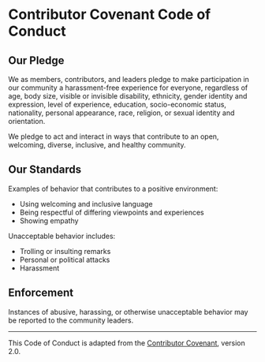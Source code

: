 # Contributor Covenant Code of Conduct

## Our Pledge

We as members, contributors, and leaders pledge to make participation in our community a harassment-free experience for everyone, regardless of age, body size, visible or invisible disability, ethnicity, gender identity and expression, level of experience, education, socio-economic status, nationality, personal appearance, race, religion, or sexual identity and orientation.

We pledge to act and interact in ways that contribute to an open, welcoming, diverse, inclusive, and healthy community.

## Our Standards

Examples of behavior that contributes to a positive environment:
- Using welcoming and inclusive language
- Being respectful of differing viewpoints and experiences
- Showing empathy

Unacceptable behavior includes:
- Trolling or insulting remarks
- Personal or political attacks
- Harassment

## Enforcement

Instances of abusive, harassing, or otherwise unacceptable behavior may be reported to the community leaders.

---

This Code of Conduct is adapted from the [Contributor Covenant](https://www.contributor-covenant.org), version 2.0.
